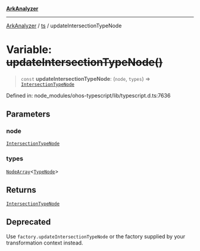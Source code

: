 [**ArkAnalyzer**](../../../../README.md)

***

[ArkAnalyzer](../../../../globals.md) / [ts](../README.md) / updateIntersectionTypeNode

# Variable: ~~updateIntersectionTypeNode()~~

> `const` **updateIntersectionTypeNode**: (`node`, `types`) => [`IntersectionTypeNode`](../interfaces/IntersectionTypeNode.md)

Defined in: node\_modules/ohos-typescript/lib/typescript.d.ts:7636

## Parameters

### node

[`IntersectionTypeNode`](../interfaces/IntersectionTypeNode.md)

### types

[`NodeArray`](../interfaces/NodeArray.md)\<[`TypeNode`](../interfaces/TypeNode.md)\>

## Returns

[`IntersectionTypeNode`](../interfaces/IntersectionTypeNode.md)

## Deprecated

Use `factory.updateIntersectionTypeNode` or the factory supplied by your transformation context instead.
